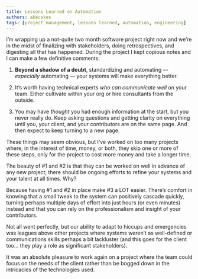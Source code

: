 ```yaml
---
title: Lessons Learned on Automation
authors: akecskes
tags: [project management, lessons learned, automation, engineering]
---
```


I’m wrapping up a not-quite two month software project right now and we’re in the midst of finalizing with stakeholders, doing retrospectives, and digesting all that has happened. During the project I kept copious notes and I can make a few definitive comments:
<!-- truncate -->

1. **Beyond a shadow of a doubt**, standardizing and automating — _especially_ automating — your systems will make everything better.

2. It’s worth having technical experts *who can communicate well* on your team. Either cultivate within your org or hire consultants from the outside.
3. You may have *thought* you had enough information at the start, but you never really do. Keep asking questions and getting clarity on everything until you, your client, and your contributors are on the same page. And then expect to keep turning to a new page.

These things may seem obvious, but I’ve worked on too many projects where, in the interest of time, money, or both, they skip one or more of these steps, only for the project to cost more money and take a longer time.

The beauty of #1 and #2 is that they can be worked on well in advance of any new project; there should be ongoing efforts to refine your systems and your talent at all times. Why?

Because having #1 and #2 in place make #3 a LOT easier. There’s comfort in knowing that a small tweak to the system can positively cascade quickly, turning perhaps multiple days of effort into just hours (or even minutes) instead and that you can rely on the professionalism and insight of your contributors.

Not all went perfectly, but our ability to adapt to hiccups and emergencies was leagues above other projects where systems weren’t as well-defined or communications skills perhaps a bit lackluster (and this goes for the client too… they play a role as significant stakeholders). 

It was an absolute pleasure to work again on a project where the team could focus on the needs of the client rather than be bogged down in  the intricacies of the technologies used.
